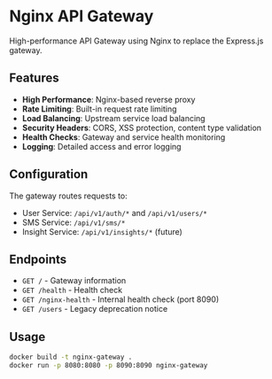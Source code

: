 # Nginx API Gateway

High-performance API Gateway using Nginx to replace the Express.js gateway.

## Features

- **High Performance**: Nginx-based reverse proxy
- **Rate Limiting**: Built-in request rate limiting
- **Load Balancing**: Upstream service load balancing
- **Security Headers**: CORS, XSS protection, content type validation
- **Health Checks**: Gateway and service health monitoring
- **Logging**: Detailed access and error logging

## Configuration

The gateway routes requests to:

- User Service: `/api/v1/auth/*` and `/api/v1/users/*`
- SMS Service: `/api/v1/sms/*`
- Insight Service: `/api/v1/insights/*` (future)

## Endpoints

- `GET /` - Gateway information
- `GET /health` - Health check
- `GET /nginx-health` - Internal health check (port 8090)
- `GET /users` - Legacy deprecation notice

## Usage

```bash
docker build -t nginx-gateway .
docker run -p 8080:8080 -p 8090:8090 nginx-gateway
```
